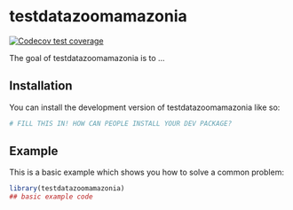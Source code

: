 
# testdatazoomamazonia

<!-- badges: start -->
<!-- badges: end -->

[![Codecov test
coverage](https://codecov.io/gh/r-lib/usethis/branch/main/graph/badge.svg)](https://app.codecov.io/gh/r-lib/usethis?branch=main)


The goal of testdatazoomamazonia is to ...

## Installation

You can install the development version of testdatazoomamazonia like so:

``` r
# FILL THIS IN! HOW CAN PEOPLE INSTALL YOUR DEV PACKAGE?
```

## Example

This is a basic example which shows you how to solve a common problem:

``` r
library(testdatazoomamazonia)
## basic example code
```

